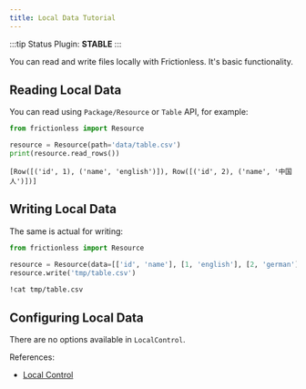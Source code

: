 ```yaml
---
title: Local Data Tutorial
---
```


:::tip Status
Plugin: **STABLE**
:::

You can read and write files locally with Frictionless. It's basic functionality.

## Reading Local Data

You can read using `Package/Resource` or `Table` API, for example:


```python
from frictionless import Resource

resource = Resource(path='data/table.csv')
print(resource.read_rows())
```

    [Row([('id', 1), ('name', 'english')]), Row([('id', 2), ('name', '中国人')])]


## Writing Local Data

The same is actual for writing:


```python
from frictionless import Resource

resource = Resource(data=[['id', 'name'], [1, 'english'], [2, 'german']])
resource.write('tmp/table.csv')
```

```bash
!cat tmp/table.csv
```


## Configuring Local Data

There are no options available in `LocalControl`.

References:
- [Local Control](https://frictionlessdata.io/tooling/python/controls-reference/#local)
